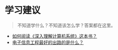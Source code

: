 # 学习建议

>不知道学什么？不知道该怎么学？答案都在这里。

- [如何阅读《深入理解计算机系统》这本书？](/xuexijianyi/read-csapp.md)
- [电子信息工程最好的出路的是什么？](/xuexijianyi/electron-information-engineering.md)